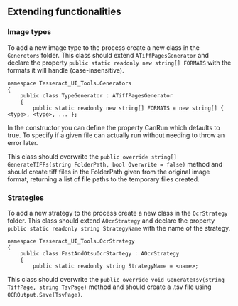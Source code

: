 ## Extending functionalities

### Image types

To add a new image type to the process create a new class in the `Generetors` folder. This class should extend `ATiffPagesGenerator` and declare the property `public static readonly new string[] FORMATS` with the formats it will handle (case-insensitive).

```
namespace Tesseract_UI_Tools.Generators
{
    public class TypeGenerator : ATiffPagesGenerator
    {
        public static readonly new string[] FORMATS = new string[] { <type>, <type>, ... };
```

In the constructor you can define the property CanRun which defaults to true. To specify if a given file can actually run without needing to throw an error later.

This class should overwrite the `public override string[] GenerateTIFFs(string FolderPath, bool Overwrite = false)` method and should create tiff files in the FolderPath given from the original image format, returning a list of file paths to the temporary files created.

### Strategies

To add a new strategy to the process create a new class in the `OcrStrategy` folder. This class should extend `AOcrStrategy` and declare the property `public static readonly string StrategyName` with the name of the strategy.

```
namespace Tesseract_UI_Tools.OcrStrategy
{
    public class FastAndOtsuOcrStartegy : AOcrStrategy
    {
        public static readonly string StrategyName = <name>;
```

This class should overwrite the `public override void GenerateTsv(string TiffPage, string TsvPage)` method and should create a .tsv file using `OCROutput.Save(TsvPage)`.
